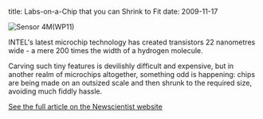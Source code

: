 title: Labs-on-a-Chip that you can Shrink to Fit 
date: 2009-11-17 

![Sensor 4M(WP11)](/4m-association/images/wp11%20-%20sensor.jpg) 

INTEL's latest microchip technology has created transistors 22 nanometres wide - a mere 200 times the width of a hydrogen molecule.
<!--break-->
Carving such tiny features is devilishly difficult and expensive, but in another realm of microchips altogether, something odd is happening: chips are being made on an outsized scale and then shrunk to the required size, avoiding much fiddly hassle.  

[See the full article on the Newscientist website](http://www.newscientist.com/article/mg20427305.800-labsonachip-that-you-can-shrink-to-fit.html?DCMP=OTC-rss&nsref=nanotechnology)